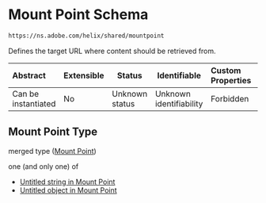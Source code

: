# Mount Point Schema

```txt
https://ns.adobe.com/helix/shared/mountpoint
```

Defines the target URL where content should be retrieved from.


| Abstract            | Extensible | Status         | Identifiable            | Custom Properties | Additional Properties | Access Restrictions | Defined In                                                              |
| :------------------ | ---------- | -------------- | ----------------------- | :---------------- | --------------------- | ------------------- | ----------------------------------------------------------------------- |
| Can be instantiated | No         | Unknown status | Unknown identifiability | Forbidden         | Allowed               | none                | [mountpoint.schema.json](mountpoint.schema.json "open original schema") |

## Mount Point Type

merged type ([Mount Point](mountpoint.md))

one (and only one) of

-   [Untitled string in Mount Point](mountpoint-oneof-0.md "check type definition")
-   [Untitled object in Mount Point](mountpoint-oneof-1.md "check type definition")
